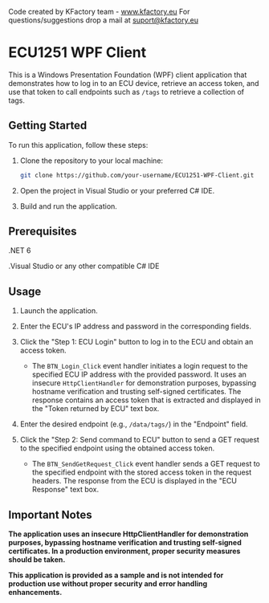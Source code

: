 Code created by KFactory team - www.kfactory.eu
For questions/suggestions drop a mail at suport@kfactory.eu


# ECU1251 WPF Client

This is a Windows Presentation Foundation (WPF) client application that demonstrates how to log in to an ECU device, retrieve an access token, and use that token to call endpoints such as `/tags` to retrieve a collection of tags.

## Getting Started

To run this application, follow these steps:

1. Clone the repository to your local machine:

   ```bash
   git clone https://github.com/your-username/ECU1251-WPF-Client.git

2. Open the project in Visual Studio or your preferred C# IDE.
3. Build and run the application.

## Prerequisites

.NET 6

.Visual Studio or any other compatible C# IDE

## Usage

1. Launch the application.

2. Enter the ECU's IP address and password in the corresponding fields.

3. Click the "Step 1: ECU Login" button to log in to the ECU and obtain an access token.

   - The `BTN_Login_Click` event handler initiates a login request to the specified ECU IP address with the provided password. It uses an insecure `HttpClientHandler` for demonstration purposes, bypassing hostname verification and trusting self-signed certificates. The response contains an access token that is extracted and displayed in the "Token returned by ECU" text box.

4. Enter the desired endpoint (e.g., `/data/tags/`) in the "Endpoint" field.

5. Click the "Step 2: Send command to ECU" button to send a GET request to the specified endpoint using the obtained access token.

   - The `BTN_SendGetRequest_Click` event handler sends a GET request to the specified endpoint with the stored access token in the request headers. The response from the ECU is displayed in the "ECU Response" text box.
  
## Important Notes

**The application uses an insecure HttpClientHandler for demonstration purposes, bypassing hostname verification and trusting self-signed certificates. In a production environment, proper security measures should be taken.**

**This application is provided as a sample and is not intended for production use without proper security and error handling enhancements.**
